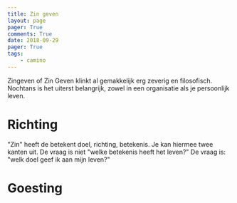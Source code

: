 ```yaml
---
title: Zin geven
layout: page
pager: True
comments: True
date: 2018-09-29
pager: True
tags:
    - camino
---
```


Zingeven of Zin Geven klinkt al gemakkelijk erg zeverig en filosofisch. Nochtans is het uiterst belangrijk, zowel in een organisatie als je persoonlijk leven.


# Richting

"Zin" heeft de betekent doel, richting, betekenis. Je kan hiermee twee kanten uit. De vraag is niet "welke betekenis heeft het leven?" De vraag is: "welk doel geef ik aan mijn leven?"


# Goesting

